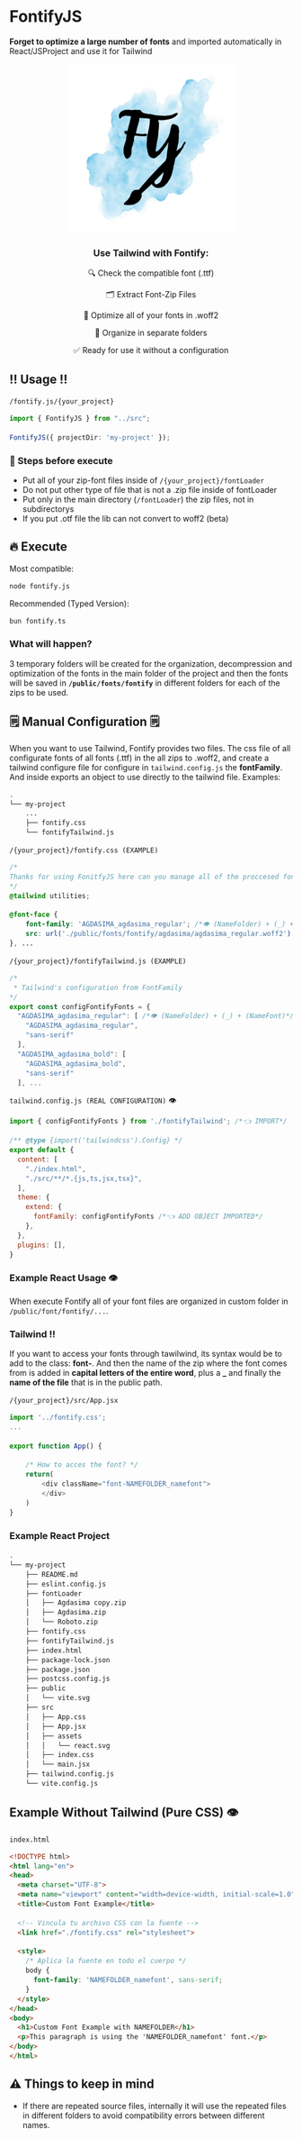 # FontifyJS
**Forget to optimize a large number of fonts** and imported automatically in React/JSProject and use it for Tailwind


<p align="center">
  <img src="./.github/media/img/FY.png" alt="Descripción de la imagen" width="300"/>
</p>

<div align="center">
    <h3>Use Tailwind with Fontify:</h3>
    <p>🔍 Check the compatible font (.ttf)</p>
    <p>🗂️ Extract Font-Zip Files</p>
    <p>🔄 Optimize all of your fonts in .woff2</p>
    <p>📂 Organize in separate folders</p>
    <p>✅ Ready for use it without a configuration</p>
</div>

## ‼️ Usage ‼️
`/fontify.js/{your_project}`
```typescript
import { FontifyJS } from "../src";

FontifyJS({ projectDir: 'my-project' });
```

### 🧯 Steps before execute
- Put all of your zip-font files inside of `/{your_project}/fontLoader`
- Do not put other type of file that is not a .zip file inside of fontLoader
- Put only in the main directory (`/fontLoader`) the zip files, not in subdirectorys
- If you put .otf file the lib can not convert to woff2 (beta)

## 🔥 Execute

Most compatible:
```bash
node fontify.js
```

Recommended (Typed Version):
```bash
bun fontify.ts
```
### What will happen?
3 temporary folders will be created for the organization, decompression and optimization of the fonts in the main folder of the project and then the fonts will be saved in **`/public/fonts/fontify`** in different folders for each of the zips to be used.

## 🗒️ Manual Configuration 🗒️
When you want to use Tailwind, Fontify provides two files. The css file of all configurate fonts of all fonts (.ttf) in the all zips to .woff2, and create a tailwind configure file for configure in `tailwind.config.js` the **fontFamily**. And inside exports an object to use directly to the tailwind file. Examples:

```bash
.
└── my-project
    ...
    ├── fontify.css
    └── fontifyTailwind.js
```

`/{your_project}/fontify.css (EXAMPLE)`
```css
/*
Thanks for using FonitfyJS here can you manage all of the proccesed fonts for your project, enjoy!
*/
@tailwind utilities;

@font-face {
    font-family: 'AGDASIMA_agdasima_regular'; /*👁️ (NameFolder) + (_) + (NameFont)*/
    src: url('./public/fonts/fontify/agdasima/agdasima_regular.woff2') format('woff2');
}, ...
```

`/{your_project}/fontifyTailwind.js (EXAMPLE)`
```javascript
/* 
 * Tailwind's configuration from FontFamily
*/
export const configFontifyFonts = {
  "AGDASIMA_agdasima_regular": [ /*👁️ (NameFolder) + (_) + (NameFont)*/
    "AGDASIMA_agdasima_regular", 
    "sans-serif"
  ],
  "AGDASIMA_agdasima_bold": [
    "AGDASIMA_agdasima_bold",
    "sans-serif"
  ], ...
```

`tailwind.config.js (REAL CONFIGURATION)` 👁️
```javascript
import { configFontifyFonts } from './fontifyTailwind'; /*👈 IMPORT*/

/** @type {import('tailwindcss').Config} */
export default {
  content: [
    "./index.html",
    "./src/**/*.{js,ts,jsx,tsx}",
  ],
  theme: {
    extend: {
      fontFamily: configFontifyFonts /*👈 ADD OBJECT IMPORTED*/
    },
  },
  plugins: [],
}
```

### Example React Usage 👁️

When execute Fontify all of your font files are organized
in custom folder in `/public/font/fontify/...`.

### Tailwind ‼️

If you want to access your fonts through tawilwind, its syntax would be to add to the class: **font-**. And then the name of the zip where the font comes from is added in **capital letters of the entire word**, plus a **_** and finally the **name of the file** that is in the public path.

`/{your_project}/src/App.jsx`
```javascript
import '../fontify.css';
...

export function App() {

    /* How to acces the font? */
    return(
        <div className="font-NAMEFOLDER_namefont">
        </div>
    )
}

```

### Example React Project
```bash
.
└── my-project
    ├── README.md
    ├── eslint.config.js
    ├── fontLoader
    │   ├── Agdasima copy.zip
    │   ├── Agdasima.zip
    │   └── Roboto.zip
    ├── fontify.css
    ├── fontifyTailwind.js
    ├── index.html
    ├── package-lock.json
    ├── package.json
    ├── postcss.config.js
    ├── public
    │   └── vite.svg
    ├── src
    │   ├── App.css
    │   ├── App.jsx
    │   ├── assets
    │   │   └── react.svg
    │   ├── index.css
    │   └── main.jsx
    ├── tailwind.config.js
    └── vite.config.js
```


## Example Without Tailwind (Pure CSS) 👁️

`index.html`
```html
<!DOCTYPE html>
<html lang="en">
<head>
  <meta charset="UTF-8">
  <meta name="viewport" content="width=device-width, initial-scale=1.0">
  <title>Custom Font Example</title>
  
  <!-- Vincula tu archivo CSS con la fuente -->
  <link href="./fontify.css" rel="stylesheet">

  <style>
    /* Aplica la fuente en todo el cuerpo */
    body {
      font-family: 'NAMEFOLDER_namefont', sans-serif;
    }
  </style>
</head>
<body>
  <h1>Custom Font Example with NAMEFOLDER</h1>
  <p>This paragraph is using the 'NAMEFOLDER_namefont' font.</p>
</body>
</html>

```

## ⚠️ Things to keep in mind
- If there are repeated source files, internally it will  use the repeated files in different folders to avoid compatibility errors between different names.
